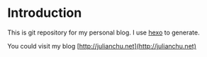 # Introduction

This is git repository for my personal blog. I use [hexo](https://hexo.io/) to generate.

You could visit my blog [http://julianchu.net](http://julianchu.net)
